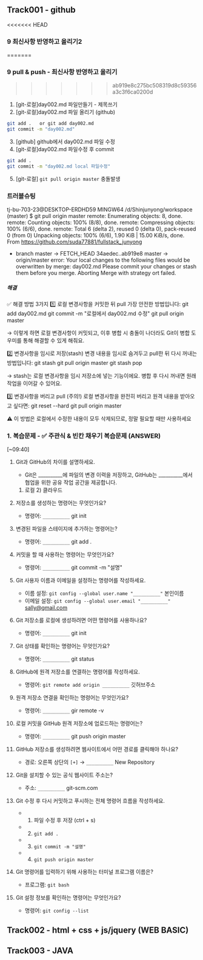 ## Track001 -  github

<<<<<<< HEAD
### 9 최신사항 반영하고 올리기2
=======
### 9 pull & push - 최신사항 반영하고 올리기
>>>>>>> ab919e8c275bc508319d8c59356a3c3f6ca0200d
1. [git-로컬]day002.md 파일만들기 - 제목쓰기
2. [git-로컬]day002.md 파일 올리기 (github)
```bash
git add .   or git add day002.md
git commit -m "day002.md"
```
3. [github] github에서 day002.md 파일 수정
4. [git-로컬]day002.md 파일수정 후 commit
```bash
git add .
git commit -m "day002.md local 파일수정"
```
5. [git-로컬] `git pull origin master` 충돌발생

### 트러블슈팅 ###

tj-bu-703-23@DESKTOP-ERDHD59 MINGW64 /d/Shinjunyong/workspace (master)
$ git pull origin master
remote: Enumerating objects: 8, done.
remote: Counting objects: 100% (8/8), done.
remote: Compressing objects: 100% (6/6), done.
remote: Total 6 (delta 2), reused 0 (delta 0), pack-reused 0 (from 0)
Unpacking objects: 100% (6/6), 1.90 KiB | 15.00 KiB/s, done.
From https://github.com/suda77881/fullstack_junyong
 * branch            master     -> FETCH_HEAD
   34aedec..ab919e8  master     -> origin/master
error: Your local changes to the following files would be overwritten by merge:
        day002.md
Please commit your changes or stash them before you merge.
Aborting
Merge with strategy ort failed.

##### 해결 #####

✅ 해결 방법 3가지
1️⃣ 로컬 변경사항을 커밋한 뒤 pull
가장 안전한 방법입니다:
git add day002.md
git commit -m "로컬에서 day002.md 수정"
git pull origin master


→ 이렇게 하면 로컬 변경사항이 커밋되고, 이후 병합 시 충돌이 나더라도 Git이 병합 도우미를 통해 해결할 수 있게 해줘요.

2️⃣ 변경사항을 임시로 저장(stash)
변경 내용을 임시로 숨겨두고 pull한 뒤 다시 꺼내는 방법입니다:
git stash
git pull origin master
git stash pop


→ stash는 로컬 변경사항을 임시 저장소에 넣는 기능이에요. 병합 후 다시 꺼내면 원래 작업을 이어갈 수 있어요.

3️⃣ 변경사항을 버리고 pull (주의!)
로컬 변경사항을 완전히 버리고 원격 내용을 받아오고 싶다면:
git reset --hard
git pull origin master


⚠️ 이 방법은 로컬에서 수정한 내용이 모두 삭제되므로, 정말 필요할 때만 사용하세요



### 1. 복습문제 - ✅ 주관식 & 빈칸 채우기 복습문제 (ANSWER)
[~09:40]
1. Git과 GitHub의 차이를 설명하세요.  
   - Git은 __________에 파일의 변경 이력을 저장하고, 
     GitHub는 __________에서 협업을 위한 공유 작업 공간을 제공합니다.

   1) 로컬    2) 클라우드

2. 저장소를 생성하는 명령어는 무엇인가요?  
   - 명령어: `__________`
    git init 

3. 변경된 파일을 스테이지에 추가하는 명령어는?  
   - 명령어: `__________`
    git  add .

4. 커밋을 할 때 사용하는 명령어는 무엇인가요?  
   - 명령어: `__________`
   git  commit  -m  "설명"

5. Git 사용자 이름과 이메일을 설정하는 명령어를 작성하세요.  
   - 이름 설정: `git config --global user.name "__________"`  본인이름
   - 이메일 설정: `git config --global user.email "__________"` sally@gmail.com

6. Git 저장소를 로컬에 생성하려면 어떤 명령어를 사용하나요?  
   - 명령어: `__________`
   git init

7. Git 상태를 확인하는 명령어는 무엇인가요?  
   - 명령어: `__________`
   git status


8. GitHub에 원격 저장소를 연결하는 명령어를 작성하세요.  
   - 명령어: `git remote add origin __________`
                                   깃허브주소

9. 원격 저장소 연결을 확인하는 명령어는 무엇인가요?  
   - 명령어: `__________`
   gir remote  -v

10. 로컬 커밋을 GitHub 원격 저장소에 업로드하는 명령어는?  
    - 명령어: `__________`
   git push origin master

11. GitHub 저장소를 생성하려면 웹사이트에서 어떤 경로를 클릭해야 하나요?  
    - 경로: 오른쪽 상단의 `[+]` → `__________`
    New Repository

12. Git을 설치할 수 있는 공식 웹사이트 주소는?  
    - 주소: `__________`
    git-scm.com

13. Git 수정 후 다시 커밋하고 푸시하는 전체 명령어 흐름을 작성하세요.  
    - 1) 파일 수정 후 저장 (ctrl + s)  
    - 2) `git add .`  
    - 3) `git commit -m "설명"`    
    - 4) `git push origin master`

14. Git 명령어를 입력하기 위해 사용하는 터미널 프로그램 이름은?  
    - 프로그램: `git bash`

15. Git 설정 정보를 확인하는 명령어는 무엇인가요?  
    - 명령어: `git config --list`
 




 
## Track002 - html + css + js/jquery (WEB BASIC) 



 
## Track003 - JAVA



